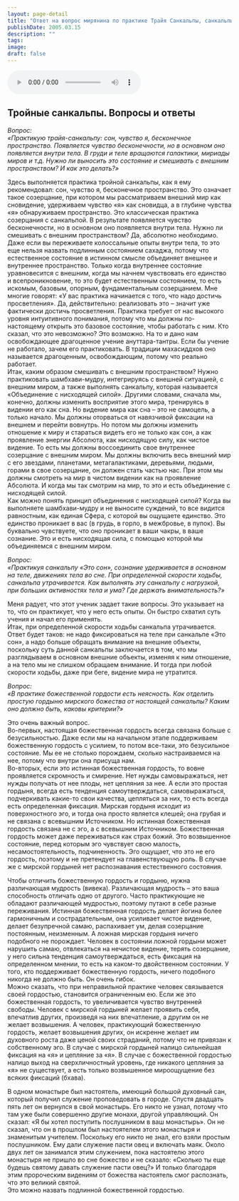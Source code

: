 ```yaml
---
layout: page-detail
title: "Ответ на вопрос мирянина по практике Трайя Санкальпы, санкальпы Божественная Гордость"
publishDate: 2005.03.15
description: ""
tags:
image:
draft: false
---
```


<audio title="2005.03.15 - Ответ на вопрос мирянина по практике Трайя Санкальпы, санкальпы Божественная Гордость.mp3" src="https://filer-api.advayta.org/v1.0/public/files/74862" controls=""></audio>

## **Тройные санкальпы.** **Вопросы и ответы**
 _Вопрос:_   
 _«Практикую трайя-санкальпу: сон, чувство я, бесконечное пространство. Появляется чувство бесконечности, но в основном оно появляется внутри тела. В груди и теле вращаются галактики, мириады миров и т.д. Нужно ли выносить это состояние и смешивать с внешним пространством? И как это делать?»_   
  
 Здесь выполняется практика тройной санкальпы, как я ему рекомендовал: сон, чувство я, бесконечное пространство. Это означает такое созерцание, при котором мы рассматриваем внешний мир как сновидение, удерживаем чувство «я» как сновидца, а в глубине чувства «я» обнаруживаем пространство. Это классическая практика созерцания с санкальпой. В результате появляется чувство бесконечности, но в основном оно появляется внутри тела. Нужно ли смешивать с внешним пространством? Да, абсолютно необходимо. Даже если вы переживаете колоссальные опыты внутри тела, то это еще нельзя назвать подлинным состоянием сахаджа, потому что естественное состояние в истинном смысле объединяет внешнее и внутреннее пространство. Только когда внутреннее состояние уравновесится с внешним, когда мы начнем чувствовать его единство и всепроникновение, то это будет естественным состоянием, то есть искомым, базовым, опорным, фундаментальным созерцанием. Мне многие говорят: «У вас практика начинается с того, что надо достичь просветления». Да, действительно: реализовать это – значит уже фактически достичь просветления. Практика требует от нас высокого уровня интуитивного понимания, потому что мы должны по-настоящему открыть это базовое состояние, чтобы работать с ним. Кто сказал, что это невозможно? Это возможно. На то и дано нам освобождающее драгоценное учение ануттара-тантры. Если бы учение не работало, зачем его практиковать. В традиции махасиддхов оно называется драгоценным, освобождающим, потому что реально работает.   
 Итак, каким образом смешивать с внешним пространством? Нужно практиковать шамбхави-мудру, интегрируясь с внешней ситуацией, с внешним миром, а также выполнять санкальпу, которая называется «Объединение с нисходящей силой». Другими словами, сначала мы, конечно, должны изменить восприятие этого мира, тренируясь в видении его как сна. Но видение мира как сна – это не самоцель, а только начало. Мы должны оторваться от навязчивой фиксации на внешнем и перейти вовнутрь. Но потом мы должны изменить отношение к миру и стараться видеть его не только как сон, а как проявление энергии Абсолюта, как нисходящую силу, как чистое видение. То есть мы должны воссоединить свое внутреннее созерцание с внешним миром. Мы должны включить весь внешний мир с его звездами, планетами, метагалактиками, деревьями, людьми, горами в свое созерцание, он должен стать частью нас. При этом мы должны смотреть на мир в чистом видении как на проявление Абсолюта. И когда мы так смотрим на мир, то это и есть объединение с нисходящей силой.   
 Как можно понять принцип объединения с нисходящей силой? Когда вы выполняете шамбхави-мудру и не выносите суждений, то все видится равностным, как единая Сфера, с которой вы ощущаете единство. Это единство проникает в вас (в грудь, в горло, в межбровье, в пупок). Вы буквально чувствуете, что оно проникает в ваши чакры, в ваше сознание. Это и есть нисходящая сила, с помощью которой мы объединяемся с внешним миром.   
  
_Вопрос:_   
 _«Практикуя санкальпу «Это сон», сознание удерживается в основном на теле, движениях тела во сне. При определенной скорости ходьбы, санкальпа утрачивается. Как выполнять эту санкальпу с нагрузкой, при больших активностях тела и ума? Где держать внимательность?»_   
  
 Меня радует, что этот ученик задает такие вопросы. Это указывает на то, что он практикует, что у него есть опыты. Он быстро схватил суть учения и начал его применять.   
 Итак, при определенной скорости ходьбы санкальпа утрачивается. Ответ будет таков: не надо фиксироваться на теле при санкальпе «Это сон», а надо больше обращать внимание на внешние объекты, поскольку суть данной санкальпы заключается в том, что мы разглядываем в основном внешние объекты, изменяя к ним отношение, а на тело мы не слишком обращаем внимание. И тогда при любой скорости ходьбы, даже при беге, видение мира не утратится.   
  
_Вопрос:_   
 _«В практике божественной гордости есть неясность. Как отделить простую гордыню мирского божества от настоящей санкальпы? Каким оно должно быть, каковы критерии?»_   
  
 Это очень важный вопрос.   
 Во-первых, настоящая божественная гордость всегда связана больше с безусильностью. Даже если мы на начальном этапе поддерживаем божественную гордость с усилием, то потом все-таки, это безусильное состояние. Мы ее не столько порождаем, сколько настраиваемся на нее, потому что внутри она присуща нам.   
 Во-вторых, если это истинная божественная гордость, то вовне проявляется скромность и смирение. Нет нужды самовыражаться, нет нужды получать от нее плоды, нет цепляния за нее. А если это простая гордыня, всегда есть тенденция самоутверждаться, самовыражаться, подчеркивать какие-то свои качества, цепляться за них, то есть всегда есть определенная фиксация. Мирская гордыня исходит из поверхностного эго, и тогда она просто является клешей; она грубая и не связана с всевышним Источником. Но истинная божественная гордость связана не с эго, а с всевышним Источником. Божественная гордость может даже переживаться как страх божий. Это возвышенное состояние, перед которым эго чувствует свою малость, несамостоятельность, подчиненность. Эго ощущает, что это не его гордость, поэтому и не претендует на главенствующую роль. В случае же с мирской гордыней нет распознавания естественного состояния.   
  
 Чтобы отличить божественную гордость и гордыню, нужна различающая мудрость (вивека). Различающая мудрость – это ваша способность отличать одно от другого. Часто практикующие не обладают различающей мудростью, поэтому путают в себе разные переживания. Истинная божественная гордость делает йогина более гармоничным и сострадательным, она усиливает чистое видение, делает безупречной самаю, распахивает ум, делая созерцание постоянным, неизменным. А ложная мирская гордыня ничего подобного не порождает. Человек в состоянии ложной гордыни может нарушить самаю, отвлекаться на нечистое видение, терять созерцание, у него сильна тенденция самоутверждаться, есть фиксация на определенном мнении, то есть на каком-то двойственном состоянии. У того, кто поддерживает божественную гордость, ничего подобного никогда не должно быть. Он очень гибок.   
 Можно сказать, что при неправильной практике человек связывается своей гордостью, становится ограниченным ею. Если же это божественная гордость, то увеличивается чувство внутренней свободы. Человек с мирской гордыней желает проявить себя, впечатлив других, произведя на них впечатление, а другим он не желает возвышения. А человек, практикующий божественную гордость, желает возвышения других, он искренне желает им духовного роста даже ценой своих страданий, потому что не привязан к собственному эго. В случае с мирской гордыней налицо сильнейшая фиксация на «я» и цепляние за «я». В случае с божественной гордостью налицо выход на сверхличностный уровень, где никакого цепляния за «я» не существует, а есть только возвышенное мироощущение без всяких фиксаций (бхава).   
  
 В одном монастыре был настоятель, имеющий большой духовный сан, который получил служение проповедовать в городе. Спустя двадцать пять лет он вернулся в свой монастырь. Его никто не узнал, потому что там уже были совершенно другие монахи, другой управляющий. Он сказал: «Я бы хотел поступить послушником в ваш монастырь». Он не сказал, что он в прошлом был настоятелем этого монастыря и знаменитым учителем. Поскольку его никто не знал, его взяли простым послушником. Ему дали служение пасти овец и включать маяк. Около двух лет он занимался этим служением, пока настоятелю этого монастыря не пришло во сне божество и не сказало: «Сколько ты еще будешь святому давать служение пасти овец?» И только благодаря этим пророческим видениям от божества настоятель смог распознать, что это великий святой.   
 Это можно назвать подлинной божественной гордостью.   
  
  
